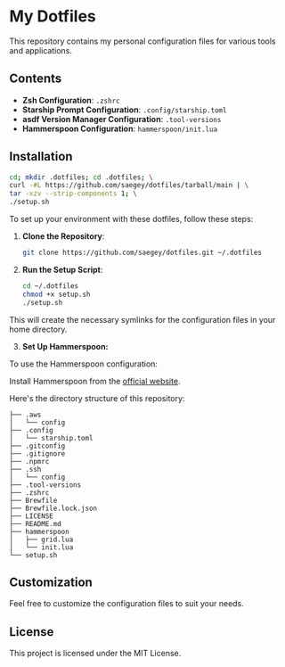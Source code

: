 # My Dotfiles

This repository contains my personal configuration files for various tools and applications.

## Contents

- **Zsh Configuration**: `.zshrc`
- **Starship Prompt Configuration**: `.config/starship.toml`
- **asdf Version Manager Configuration**: `.tool-versions`
- **Hammerspoon Configuration**: `hammerspoon/init.lua`

## Installation

```sh
cd; mkdir .dotfiles; cd .dotfiles; \
curl -#L https://github.com/saegey/dotfiles/tarball/main | \
tar -xzv --strip-components 1; \
./setup.sh
```

To set up your environment with these dotfiles, follow these steps:

1. **Clone the Repository**:

   ```sh
   git clone https://github.com/saegey/dotfiles.git ~/.dotfiles

2. **Run the Setup Script**:
   ```sh
   cd ~/.dotfiles
   chmod +x setup.sh
   ./setup.sh

This will create the necessary symlinks for the configuration files in your home directory.

3. **Set Up Hammerspoon:**

To use the Hammerspoon configuration:

Install Hammerspoon from the [official website](https://www.hammerspoon.org/).

Here's the directory structure of this repository:

```
├── .aws
│   └── config
├── .config
│   └── starship.toml
├── .gitconfig
├── .gitignore
├── .npmrc
├── .ssh
│   └── config
├── .tool-versions
├── .zshrc
├── Brewfile
├── Brewfile.lock.json
├── LICENSE
├── README.md
├── hammerspoon
│   ├── grid.lua
│   └── init.lua
└── setup.sh
```

## Customization

Feel free to customize the configuration files to suit your needs.

## License

This project is licensed under the MIT License.
